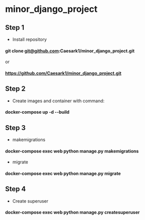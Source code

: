 # minor_django_project


## Step 1
- Install repository
#### git clone git@github.com:Caesark1/minor_django_project.git 
or 
#### https://github.com/Caesark1/minor_django_project.git 

## Step 2
- Create images and container with command: 
#### docker-compose up -d --build

## Step 3
- makemigrations
#### docker-compose exec web python manage.py makemigrations

- migrate
#### docker-compose exec web python manage.py migrate

## Step 4
- Create superuser
#### docker-compose exec web python manage.py createsuperuser
